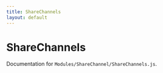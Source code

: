 ```yaml
---
title: ShareChannels
layout: default
---
```


# ShareChannels

Documentation for `Modules/ShareChannel/ShareChannels.js`.
